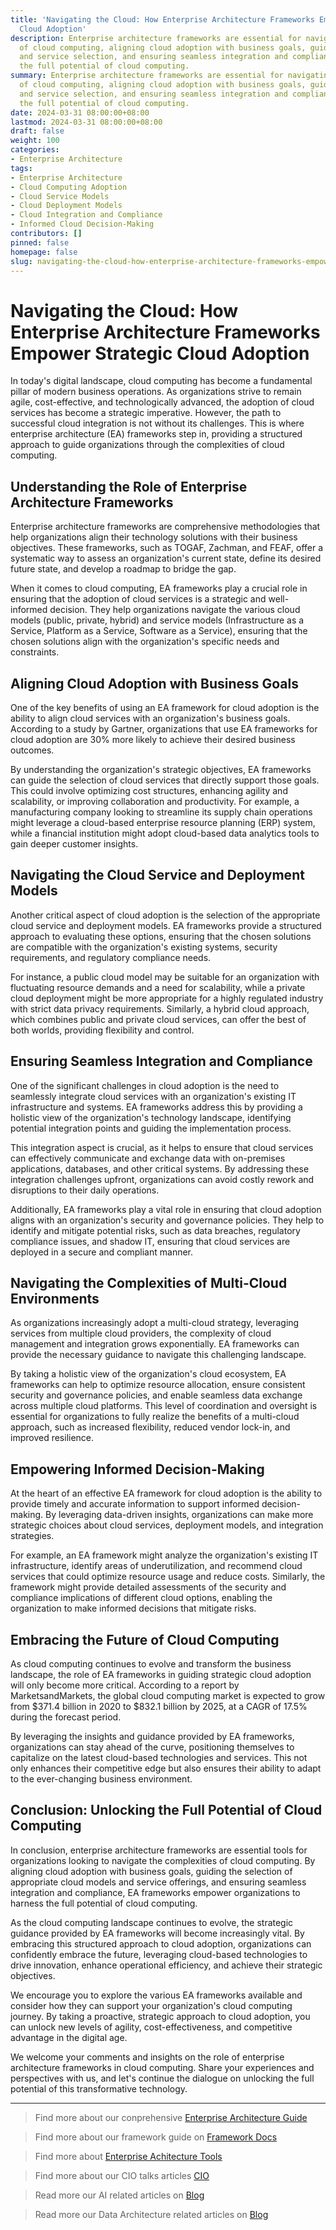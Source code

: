 ```yaml
---
title: 'Navigating the Cloud: How Enterprise Architecture Frameworks Empower Strategic
  Cloud Adoption'
description: Enterprise architecture frameworks are essential for navigating the complexities
  of cloud computing, aligning cloud adoption with business goals, guiding cloud model
  and service selection, and ensuring seamless integration and compliance - unlocking
  the full potential of cloud computing.
summary: Enterprise architecture frameworks are essential for navigating the complexities
  of cloud computing, aligning cloud adoption with business goals, guiding cloud model
  and service selection, and ensuring seamless integration and compliance - unlocking
  the full potential of cloud computing.
date: 2024-03-31 08:00:00+08:00
lastmod: 2024-03-31 08:00:00+08:00
draft: false
weight: 100
categories:
- Enterprise Architecture
tags:
- Enterprise Architecture
- Cloud Computing Adoption
- Cloud Service Models
- Cloud Deployment Models
- Cloud Integration and Compliance
- Informed Cloud Decision-Making
contributors: []
pinned: false
homepage: false
slug: navigating-the-cloud-how-enterprise-architecture-frameworks-empower-strategic-cloud-adoption
---
```



# Navigating the Cloud: How Enterprise Architecture Frameworks Empower Strategic Cloud Adoption

In today's digital landscape, cloud computing has become a fundamental pillar of modern business operations. As organizations strive to remain agile, cost-effective, and technologically advanced, the adoption of cloud services has become a strategic imperative. However, the path to successful cloud integration is not without its challenges. This is where enterprise architecture (EA) frameworks step in, providing a structured approach to guide organizations through the complexities of cloud computing.

## Understanding the Role of Enterprise Architecture Frameworks

Enterprise architecture frameworks are comprehensive methodologies that help organizations align their technology solutions with their business objectives. These frameworks, such as TOGAF, Zachman, and FEAF, offer a systematic way to assess an organization's current state, define its desired future state, and develop a roadmap to bridge the gap.

When it comes to cloud computing, EA frameworks play a crucial role in ensuring that the adoption of cloud services is a strategic and well-informed decision. They help organizations navigate the various cloud models (public, private, hybrid) and service models (Infrastructure as a Service, Platform as a Service, Software as a Service), ensuring that the chosen solutions align with the organization's specific needs and constraints.

## Aligning Cloud Adoption with Business Goals

One of the key benefits of using an EA framework for cloud adoption is the ability to align cloud services with an organization's business goals. According to a study by Gartner, organizations that use EA frameworks for cloud adoption are 30% more likely to achieve their desired business outcomes.

By understanding the organization's strategic objectives, EA frameworks can guide the selection of cloud services that directly support those goals. This could involve optimizing cost structures, enhancing agility and scalability, or improving collaboration and productivity. For example, a manufacturing company looking to streamline its supply chain operations might leverage a cloud-based enterprise resource planning (ERP) system, while a financial institution might adopt cloud-based data analytics tools to gain deeper customer insights.

## Navigating the Cloud Service and Deployment Models

Another critical aspect of cloud adoption is the selection of the appropriate cloud service and deployment models. EA frameworks provide a structured approach to evaluating these options, ensuring that the chosen solutions are compatible with the organization's existing systems, security requirements, and regulatory compliance needs.

For instance, a public cloud model may be suitable for an organization with fluctuating resource demands and a need for scalability, while a private cloud deployment might be more appropriate for a highly regulated industry with strict data privacy requirements. Similarly, a hybrid cloud approach, which combines public and private cloud services, can offer the best of both worlds, providing flexibility and control.

## Ensuring Seamless Integration and Compliance

One of the significant challenges in cloud adoption is the need to seamlessly integrate cloud services with an organization's existing IT infrastructure and systems. EA frameworks address this by providing a holistic view of the organization's technology landscape, identifying potential integration points and guiding the implementation process.

This integration aspect is crucial, as it helps to ensure that cloud services can effectively communicate and exchange data with on-premises applications, databases, and other critical systems. By addressing these integration challenges upfront, organizations can avoid costly rework and disruptions to their daily operations.

Additionally, EA frameworks play a vital role in ensuring that cloud adoption aligns with an organization's security and governance policies. They help to identify and mitigate potential risks, such as data breaches, regulatory compliance issues, and shadow IT, ensuring that cloud services are deployed in a secure and compliant manner.

## Navigating the Complexities of Multi-Cloud Environments

As organizations increasingly adopt a multi-cloud strategy, leveraging services from multiple cloud providers, the complexity of cloud management and integration grows exponentially. EA frameworks can provide the necessary guidance to navigate this challenging landscape.

By taking a holistic view of the organization's cloud ecosystem, EA frameworks can help to optimize resource allocation, ensure consistent security and governance policies, and enable seamless data exchange across multiple cloud platforms. This level of coordination and oversight is essential for organizations to fully realize the benefits of a multi-cloud approach, such as increased flexibility, reduced vendor lock-in, and improved resilience.

## Empowering Informed Decision-Making

At the heart of an effective EA framework for cloud adoption is the ability to provide timely and accurate information to support informed decision-making. By leveraging data-driven insights, organizations can make more strategic choices about cloud services, deployment models, and integration strategies.

For example, an EA framework might analyze the organization's existing IT infrastructure, identify areas of underutilization, and recommend cloud services that could optimize resource usage and reduce costs. Similarly, the framework might provide detailed assessments of the security and compliance implications of different cloud options, enabling the organization to make informed decisions that mitigate risks.

## Embracing the Future of Cloud Computing

As cloud computing continues to evolve and transform the business landscape, the role of EA frameworks in guiding strategic cloud adoption will only become more critical. According to a report by MarketsandMarkets, the global cloud computing market is expected to grow from $371.4 billion in 2020 to $832.1 billion by 2025, at a CAGR of 17.5% during the forecast period.

By leveraging the insights and guidance provided by EA frameworks, organizations can stay ahead of the curve, positioning themselves to capitalize on the latest cloud-based technologies and services. This not only enhances their competitive edge but also ensures their ability to adapt to the ever-changing business environment.

## Conclusion: Unlocking the Full Potential of Cloud Computing

In conclusion, enterprise architecture frameworks are essential tools for organizations looking to navigate the complexities of cloud computing. By aligning cloud adoption with business goals, guiding the selection of appropriate cloud models and service offerings, and ensuring seamless integration and compliance, EA frameworks empower organizations to harness the full potential of cloud computing.

As the cloud computing landscape continues to evolve, the strategic guidance provided by EA frameworks will become increasingly vital. By embracing this structured approach to cloud adoption, organizations can confidently embrace the future, leveraging cloud-based technologies to drive innovation, enhance operational efficiency, and achieve their strategic objectives.

We encourage you to explore the various EA frameworks available and consider how they can support your organization's cloud computing journey. By taking a proactive, strategic approach to cloud adoption, you can unlock new levels of agility, cost-effectiveness, and competitive advantage in the digital age.

We welcome your comments and insights on the role of enterprise architecture frameworks in cloud computing. Share your experiences and perspectives with us, and let's continue the dialogue on unlocking the full potential of this transformative technology.

---

> Find more about our conprehensive [Enterprise Architecture Guide](/docs/ultimate-guides/chapter-1.1-introduction-of-enterprise-architecture/)

> Find more about our framework guide on [Framework Docs](/docs/frameworks/)

> Find more about [Enterprise Achitecture Tools](/docs/software-tools/)

> Find more about our CIO talks articles [CIO](/tags/cio/)

> Read more our AI related articles on [Blog](/tags/artificial-intelligence/)

> Read more our Data Architecture related articles on [Blog](/tags/data-architecture/)
